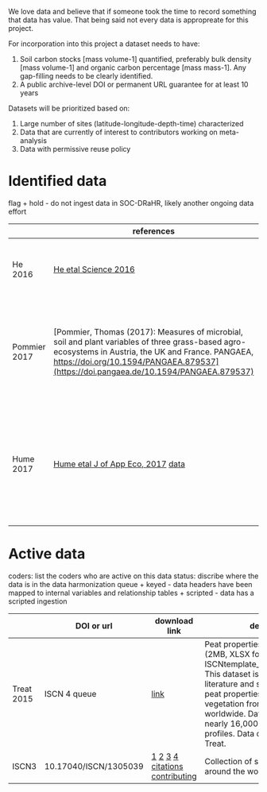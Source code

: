 We love data and believe that if someone took the time to record something that data has value. That being said not every data is appropreate for this project.

For incorporation into this project a dataset needs to have:

1) Soil carbon stocks [mass volume-1] quantified, preferably bulk density [mass volume-1] and organic carbon percentage [mass mass-1]. Any gap-filling needs to be clearly identified.
2) A public archive-level DOI or permanent URL guarantee for at least 10 years

Datasets will be prioritized based on:

1) Large number of sites (latitude-longitude-depth-time) characterized
2) Data that are currently of interest to contributors working on meta-analysis
3) Data with permissive reuse policy

# Identified data

flag
    + hold - do not ingest data in SOC-DRaHR, likely another ongoing data effort

|          | references | description |     identifier     | flag |
| ------ | ----------- | ----------------- | ------------ | ---------- |
| He 2016 | [He etal Science 2016](http://science.sciencemag.org/content/353/6306/1419.full) | This is a soil radiocarbon meta analysis with 150+ data points from several different studies. | @ktoddbrown | hold for MPI group |
| Pommier 2017 | [Pommier, Thomas (2017): Measures of microbial, soil and plant variables of three grass-based agro-ecosystems in Austria, the UK and France. PANGAEA, https://doi.org/10.1594/PANGAEA.879537](https://doi.pangaea.de/10.1594/PANGAEA.879537) | Measures of microbial, soil and plant variables of three grass-based agro-ecosystems in Austria, the UK and France (underrepresented regions) | @marzipanwich | |
| Hume 2017 | [Hume etal J of App Eco, 2017](https://doi.org/10.1111/1365-2664.12942) [data](http://datadryad.org/resource/doi:10.5061/dryad.dd602) | Forest harvest meta-analysis of 808 observations from 49 studies to test the effects of harvesting on the stocks and concentrations of soil C, N, and P and C:N:P ratios relative to uncut control stands | @SJTumber | |

# Active data

coders: list the coders who are active on this data
status: discribe where the data is in the data harmonization queue
    + keyed - data headers have been mapped to internal variables and relationship tables
    + scripted - data has a scripted ingestion

|             | DOI or url |  download link | description | coders | status |
| -------- | ----------- | -----------------| ------------- | -------- | ------- |
| Treat 2015 | ISCN 4 queue | [link](http://iscn.fluxdata.org/wp-content/uploads/sites/15/ISCNtemplate_Treat_peatProps_v2.xlsx) | Peat properties synthesis dataset (2MB, XLSX format, download only; ISCNtemplate_Treat_peatProps_v2): This dataset is a synthesis of literature and site-level data on peat properties, C, N, 14C, and vegetation from 366 sites worldwide. Data are available for nearly 16,000 layers from 659 profiles. Data contributed by Claire Treat. | @ktoddbrown | keyed |
| ISCN3 | 10.17040/ISCN/1305039 | [1](ftp://ftp.fluxdata.org/.deba/ISCN/ALL-DATA/ISCN_ALL_DATA_LAYER_C1_1-1.xlsx) [2](ftp://ftp.fluxdata.org/.deba/ISCN/ALL-DATA/ISCN_ALL_DATA_LAYER_C2_1-1.xlsx) [3](ftp://ftp.fluxdata.org/.deba/ISCN/ALL-DATA/ISCN_ALL_DATA_LAYER_C3_1-1.xlsx) [4](ftp://ftp.fluxdata.org/.deba/ISCN/ALL-DATA/ISCN_ALL_DATA_LAYER_C1_1-1.xlsx) [citations](ftp://ftp.fluxdata.org/.deba/ISCN/ALL-DATA/ISCN_ALL-DATA-CITATION_1-1.xlsx) [contributing](ftp://ftp.fluxdata.org/.deba/ISCN/ALL-DATA/ISCN_ALL_DATA_DATASET_1-1.xlsx) | Collection of soil survey data from around the world | @ktoddbrown | scripted |

